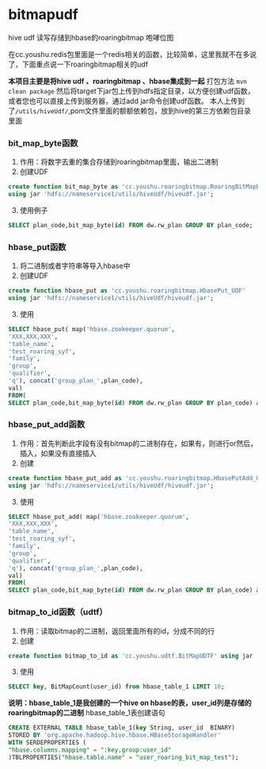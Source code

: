 # bitmapudf
hive udf 读写存储到hbase的roaringbitmap 咆哮位图

在cc.youshu.redis包里面是一个redis相关的函数，比较简单，这里我就不在多说了，下面重点说一下roaringbitmap相关的udf

**本项目主要是将hive udf 、roaringbitmap 、hbase集成到一起**
打包方法
`mvn clean package`
然后将target下jar包上传到hdfs指定目录，以方便创建udf函数，或者您也可以直接上传到服务器，通过add jar命令创建udf函数。
本人上传到了`/utils/hiveUdf/`,pom文件里面的额额依赖包，放到hive的第三方依赖包目录里面
### bit_map_byte函数
 1. 作用：将数字去重的集合存储到roaringbitmap里面，输出二进制
 2. 创建UDF
```sql
create function bit_map_byte as 'cc.youshu.roaringbitmap.RoaringBitMapByteUDAF' 
using jar 'hdfs://nameservice1/utils/hiveUdf/hiveudf.jar';
```
 3. 使用例子
```sql
SELECT plan_code,bit_map_byte(id) FROM dw.rw_plan GROUP BY plan_code;
```
### hbase_put函数
 1. 将二进制或者字符串等导入hbase中
 2. 创建UDF

```sql
create function hbase_put as 'cc.youshu.roaringbitmap.HbasePut_UDF' 
using jar 'hdfs://nameservice1/utils/hiveUdf/hiveudf.jar';
```
 3. 使用
```sql
SELECT hbase_put( map('hbase.zookeeper.quorum',
'XXX,XXX,XXX',
'table_name',
'test_roaring_syf',
'family',
'group',
'qualifier',
'q'), concat('group_plan_',plan_code),
val)
FROM(
SELECT plan_code,bit_map_byte(id) FROM dw.rw_plan GROUP BY plan_code) a;
```
### hbase_put_add函数

 1. 作用：首先判断此字段有没有bitmap的二进制存在，如果有，则进行or然后，插入，如果没有直接插入
 2. 创建
 

```sql
create function hbase_put_add as 'cc.youshu.roaringbitmap.HbasePutAdd_UDF' 
using jar 'hdfs://nameservice1/utils/hiveUdf/hiveudf.jar';
```

 3. 使用
 

```sql
SELECT hbase_put_add( map('hbase.zookeeper.quorum',
'XXX,XXX,XXX',
'table_name',
'test_roaring_syf',
'family',
'group',
'qualifier',
'q'), concat('group_plan_',plan_code),
val)
FROM(
SELECT plan_code,bit_map_byte(id) FROM dw.rw_plan GROUP BY plan_code) a;
```
### bitmap_to_id函数（udtf）

 1. 作用：读取bitmap的二进制，返回里面所有的id，分成不同的行
 2. 创建
 

```sql
create function bitmap_to_id as 'cc.youshu.udtf.BitMapUDTF' using jar 'hdfs://nameservice1/utils/hiveUdf/hiveudf.jar';
```

 3. 使用
 

```sql
SELECT key, BitMapCount(user_id) from hbase_table_1 LIMIT 10;
```
**说明：hbase_table_1是我创建的一个hive on hbase的表，user_id列是存储的roaringbitmap的二进制**
hbase_table_1表创建语句

```sql
CREATE EXTERNAL TABLE hbase_table_1(key String, user_id  BINARY) 
STORED BY 'org.apache.hadoop.hive.hbase.HBaseStorageHandler'
WITH SERDEPROPERTIES (
"hbase.columns.mapping" = ":key,group:user_id"
)TBLPROPERTIES("hbase.table.name" = "user_roaring_bit_map_test");
```


